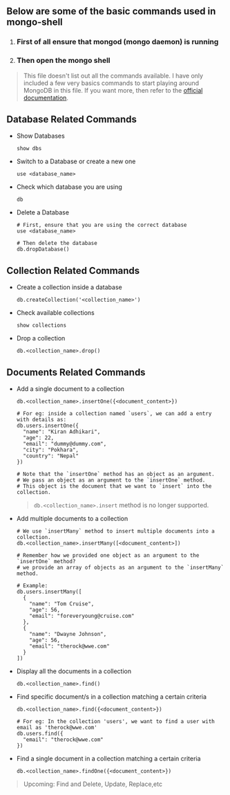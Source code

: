 ## Below are some of the basic commands used in mongo-shell

1. ### First of all ensure that mongod (mongo daemon) is running
2. ### Then open the mongo shell

> This file doesn't list out all the commands available. I have only included a few very basics commands to start playing around MongoDB in this file.
If you want more, then refer to the [official documentation](https://www.mongodb.com/docs/manual/reference/command/#database-operations).

## Database Related Commands

- Show Databases
  ```shell
  show dbs
  ```

- Switch to a Database or create a new one
  ```shell
  use <database_name>
  ```

- Check which database you are using
  ```shell
  db
  ```
- Delete a Database
  ```shell
  # First, ensure that you are using the correct database
  use <database_name>
  
  # Then delete the database
  db.dropDatabase()
  ```

## Collection Related Commands

- Create a collection inside a database
  ```shell
  db.createCollection('<collection_name>')
  ```

- Check available collections
  ```shell
  show collections
  ```

- Drop a collection
  ```shell
  db.<collection_name>.drop()
  ```

## Documents Related Commands

- Add a single document to a collection
  ```shell
  db.<collection_name>.insertOne({<document_content>})

  # For eg: inside a collection named `users`, we can add a entry with details as:
  db.users.insertOne({
    "name": "Kiran Adhikari",
    "age": 22,
    "email": "dummy@dummy.com",
    "city": "Pokhara",
    "country": "Nepal"
  })

  # Note that the `insertOne` method has an object as an argument.
  # We pass an object as an argument to the `insertOne` method.
  # This object is the document that we want to `insert` into the collection.
  ```
  > `db.<collection_name>.insert` method is no longer supported.

- Add multiple documents to a collection
  ```shell
  # We use `insertMany` method to insert multiple documents into a collection.
  db.<collection_name>.insertMany([<document_content>])

  # Remember how we provided one object as an argument to the `insertOne` method?
  # we provide an array of objects as an argument to the `insertMany` method.

  # Example:
  db.users.insertMany([
    {
      "name": "Tom Cruise",
      "age": 56,
      "email": "foreveryoung@cruise.com"
    },
    {
      "name": "Dwayne Johnson",
      "age": 56,
      "email": "therock@wwe.com"
    }
  ])
  ```

- Display all the documents in a collection
  ```shell
  db.<collection_name>.find()
  ```

- Find specific document/s in a collection matching a certain criteria
  ```shell
  db.<collection_name>.find({<document_content>})

  # For eg: In the collection 'users', we want to find a user with email as 'therock@wwe.com'
  db.users.find({
    "email": "therock@wwe.com"
  })
  ```

- Find a single document in a collection matching a certain criteria
  ```shell
  db.<collection_name>.findOne({<document_content>})
  ```

> Upcoming: Find and Delete, Update, Replace,etc
